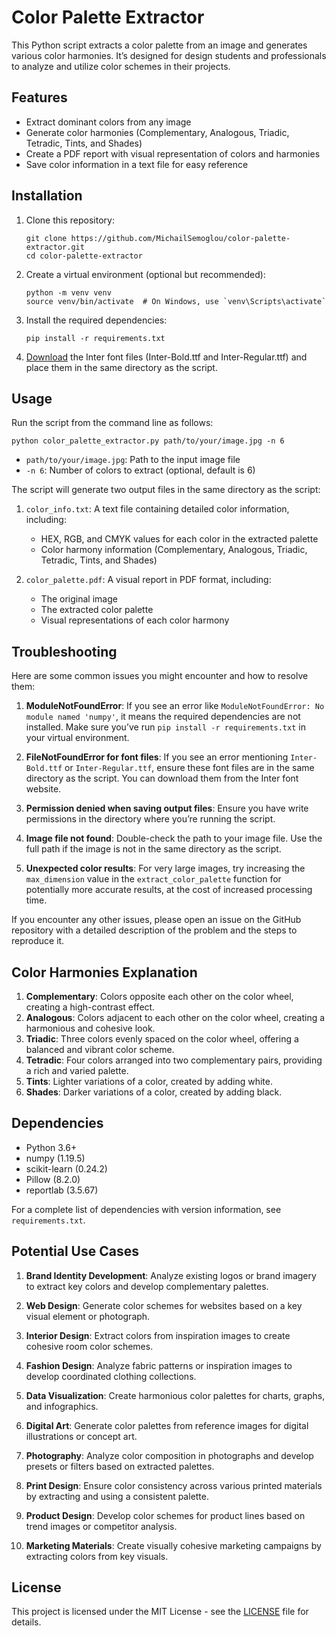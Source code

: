 # Color Palette Extractor

This Python script extracts a color palette from an image and generates various color harmonies. It’s designed for design students and professionals to analyze and utilize color schemes in their projects.

## Features

- Extract dominant colors from any image
- Generate color harmonies (Complementary, Analogous, Triadic, Tetradic, Tints, and Shades)
- Create a PDF report with visual representation of colors and harmonies
- Save color information in a text file for easy reference

## Installation

1. Clone this repository:

   ```
   git clone https://github.com/MichailSemoglou/color-palette-extractor.git
   cd color-palette-extractor
   ```

2. Create a virtual environment (optional but recommended):

   ```
   python -m venv venv
   source venv/bin/activate  # On Windows, use `venv\Scripts\activate`
   ```

3. Install the required dependencies:

   ```
   pip install -r requirements.txt
   ```

4. [Download](https://rsms.me/inter/) the Inter font files (Inter-Bold.ttf and Inter-Regular.ttf) and place them in the same directory as the script.

## Usage

Run the script from the command line as follows:

```
python color_palette_extractor.py path/to/your/image.jpg -n 6
```

- `path/to/your/image.jpg`: Path to the input image file
- `-n 6`: Number of colors to extract (optional, default is 6)

The script will generate two output files in the same directory as the script:

1. `color_info.txt`: A text file containing detailed color information, including:

   - HEX, RGB, and CMYK values for each color in the extracted palette
   - Color harmony information (Complementary, Analogous, Triadic, Tetradic, Tints, and Shades)

2. `color_palette.pdf`: A visual report in PDF format, including:
   - The original image
   - The extracted color palette
   - Visual representations of each color harmony

## Troubleshooting

Here are some common issues you might encounter and how to resolve them:

1. **ModuleNotFoundError**: If you see an error like `ModuleNotFoundError: No module named 'numpy'`, it means the required dependencies are not installed. Make sure you’ve run `pip install -r requirements.txt` in your virtual environment.

2. **FileNotFoundError for font files**: If you see an error mentioning `Inter-Bold.ttf` or `Inter-Regular.ttf`, ensure these font files are in the same directory as the script. You can download them from the Inter font website.

3. **Permission denied when saving output files**: Ensure you have write permissions in the directory where you’re running the script.

4. **Image file not found**: Double-check the path to your image file. Use the full path if the image is not in the same directory as the script.

5. **Unexpected color results**: For very large images, try increasing the `max_dimension` value in the `extract_color_palette` function for potentially more accurate results, at the cost of increased processing time.

If you encounter any other issues, please open an issue on the GitHub repository with a detailed description of the problem and the steps to reproduce it.

## Color Harmonies Explanation

1. **Complementary**: Colors opposite each other on the color wheel, creating a high-contrast effect.
2. **Analogous**: Colors adjacent to each other on the color wheel, creating a harmonious and cohesive look.
3. **Triadic**: Three colors evenly spaced on the color wheel, offering a balanced and vibrant color scheme.
4. **Tetradic**: Four colors arranged into two complementary pairs, providing a rich and varied palette.
5. **Tints**: Lighter variations of a color, created by adding white.
6. **Shades**: Darker variations of a color, created by adding black.

## Dependencies

- Python 3.6+
- numpy (1.19.5)
- scikit-learn (0.24.2)
- Pillow (8.2.0)
- reportlab (3.5.67)

For a complete list of dependencies with version information, see `requirements.txt`.

## Potential Use Cases

1. **Brand Identity Development**: Analyze existing logos or brand imagery to extract key colors and develop complementary palettes.

2. **Web Design**: Generate color schemes for websites based on a key visual element or photograph.

3. **Interior Design**: Extract colors from inspiration images to create cohesive room color schemes.

4. **Fashion Design**: Analyze fabric patterns or inspiration images to develop coordinated clothing collections.

5. **Data Visualization**: Create harmonious color palettes for charts, graphs, and infographics.

6. **Digital Art**: Generate color palettes from reference images for digital illustrations or concept art.

7. **Photography**: Analyze color composition in photographs and develop presets or filters based on extracted palettes.

8. **Print Design**: Ensure color consistency across various printed materials by extracting and using a consistent palette.

9. **Product Design**: Develop color schemes for product lines based on trend images or competitor analysis.

10. **Marketing Materials**: Create visually cohesive marketing campaigns by extracting colors from key visuals.

## License

This project is licensed under the MIT License - see the [LICENSE](LICENSE) file for details.
